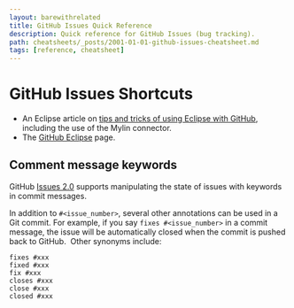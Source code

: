 ```yaml
---
layout: barewithrelated
title: GitHub Issues Quick Reference
description: Quick reference for GitHub Issues (bug tracking).
path: cheatsheets/_posts/2001-01-01-github-issues-cheatsheet.md
tags: [reference, cheatsheet]
---
```


# GitHub Issues Shortcuts

* An Eclipse article on [tips and tricks of using Eclipse with GitHub](http://eclipsesource.com/blogs/2012/08/28/tips-and-tricks-using-eclipse-with-github/), including the use of the Mylin connector.
* The [GitHub Eclipse](http://eclipse.github.com) page.

## Comment message keywords

GitHub [Issues 2.0](https://github.com/blog/831-issues-2-0-the-next-generation) supports manipulating the state of issues with keywords in commit messages.

In addition to `#<issue_number>`, several other annotations can be used in a Git commit. For example, if you say `fixes #<issue_number>` in a commit message, the issue will be automatically closed when the commit is pushed back to GitHub.  Other synonyms include:

    fixes #xxx
    fixed #xxx
    fix #xxx
    closes #xxx
    close #xxx
    closed #xxx
